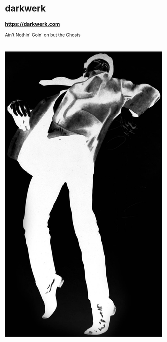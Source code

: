 # darkwerk

### https://darkwerk.com

Ain't Nothin' Goin' on but the Ghosts

<br>

![darkwerk](./public/images/og.jpg)

